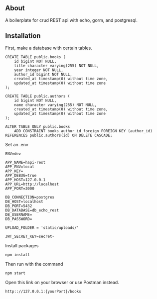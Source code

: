 ## About
A boilerplate for crud REST api with echo, gorm, and postgresql.

## Installation
First, make a database with certain tables.

```
CREATE TABLE public.books (
    id bigint NOT NULL,
    title character varying(255) NOT NULL,
    year integer NOT NULL,
    author_id bigint NOT NULL,
    created_at timestamp(0) without time zone,
    updated_at timestamp(0) without time zone
);

CREATE TABLE public.authors (
    id bigint NOT NULL,
    name character varying(255) NOT NULL,
    created_at timestamp(0) without time zone,
    updated_at timestamp(0) without time zone
);

ALTER TABLE ONLY public.books
    ADD CONSTRAINT books_author_id_foreign FOREIGN KEY (author_id) REFERENCES public.authors(id) ON DELETE CASCADE;
```

Set an .env
```
ENV=dev

APP_NAME=hapi-rest
APP_ENV=local
APP_KEY=
APP_DEBUG=true
APP_HOST=127.0.0.1
APP_URL=http://localhost
APP_PORT=3000

DB_CONNECTION=postgres
DB_HOST=localhost
DB_PORT=5432
DB_DATABASE=db_echo_rest
DB_USERNAME=
DB_PASSWORD=

UPLOAD_FOLDER = 'static/uploads/'

JWT_SECRET_KEY=secret-
```

Install packages
```
npm install
```

Then run with the command
```
npm start
```

Open this link on your browser or use Postman instead.
```
http:://127.0.0.1:{yourPort}/books
```